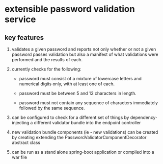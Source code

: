 # extensible password validation service 

## key features

1. validates a given password and reports not only whether or not a given password passes validation but also a manifest of what validations were performed and the results of each.

2. currently checks for the following:

    * password must consist of a mixture of lowercase letters and numerical digits only, with at least one of each.

    * password must be between 5 and 12 characters in length.

    * password must not contain any sequence of characters immediately followed by the same sequence.

3. can be configured to check for a different set of things by dependency-injecting a different validator bundle into the endpoint controller 

4. new validation bundle components (ie - new validations) can be created by creating extending the PasswordValidatorComponentDecorator abstract class

5. can be run as a stand alone spring-boot application or compiled into a war file 